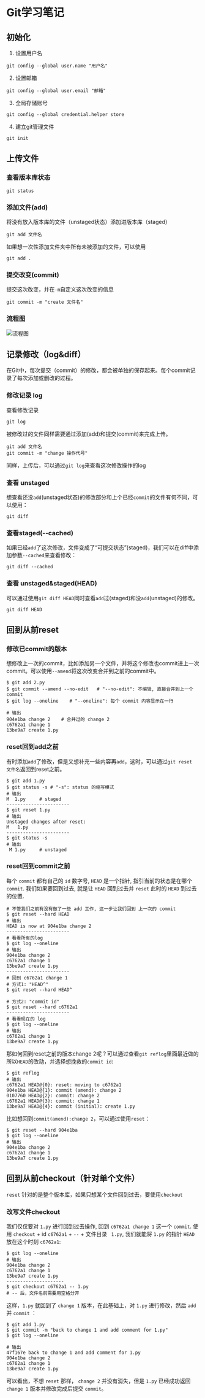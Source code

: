 # Git学习笔记

## 初始化 

1. 设置用户名

`git config --global user.name "用户名"`

2. 设置邮箱

`git config --global user.email "邮箱"`

3. 全局存储账号

`git config --global credential.helper store`

4. 建立git管理文件

`git init`

## 上传文件

### 查看版本库状态

`git status`

### 添加文件(add)

将没有放入版本库的文件（unstaged状态）添加进版本库（staged）

`git add 文件名`

如果想一次性添加文件夹中所有未被添加的文件，可以使用

`git add .`

### 提交改变(commit)

提交这次改变，并在`-m`自定义这次改变的信息

`git commit -m "create 文件名"`

### 流程图
   
   ![流程图](https://morvanzhou.github.io/static/results/git/2-1-1.png)

## 记录修改（log&diff）

在Git中，每次提交（commit）的修改，都会被单独的保存起来。每个commit记录了每次添加或删改的过程。

### 修改记录 log

查看修改记录

`git log`

被修改过的文件同样需要通过添加(add)和提交(commit)来完成上传。

```git
git add 文件名
git commit -m "change 操作代号"
```

同样，上传后，可以通过`git log`来查看这次修改操作的log

### 查看 unstaged

想查看还没`add`(unstaged状态)的修改部分和上个已经`commit`的文件有何不同，可以使用：

`git diff`

### 查看staged(--cached)

如果已经`add`了这次修改，文件变成了“可提交状态”(staged)，我们可以在diff中添加参数`--cached`来查看修改：

`git diff --cached`

### 查看 unstaged&staged(HEAD)

可以通过使用`git diff HEAD`同时查看`add`过(staged)和没`add`(unstaged)的修改。

`git diff HEAD`

## 回到从前reset

### 修改已commit的版本

想修改上一次的commit，比如添加另一个文件，并将这个修改也commit进上一次commit。可以使用`--amend`将这次改变合并到之前的commit中。

```git
$ git add 2.py
$ git commit --amend --no-edit   # "--no-edit": 不编辑, 直接合并到上一个 commit
$ git log --oneline    # "--oneline": 每个 commit 内容显示在一行

# 输出
904e1ba change 2    # 合并过的 change 2
c6762a1 change 1
13be9a7 create 1.py
```

### reset回到add之前

有时添加`add`了修改，但是又想补充一些内容再`add`，这时，可以通过`git reset 文件名`返回到reset之前。

```git
$ git add 1.py
$ git status -s # "-s": status 的缩写模式
# 输出
M  1.py     # staged
-----------------------
$ git reset 1.py
# 输出
Unstaged changes after reset:
M	1.py
-----------------------
$ git status -s
# 输出
 M 1.py     # unstaged
```

### reset回到commit之前

每个 `commit` 都有自己的 `id` 数字号, `HEAD` 是一个指针, 指引当前的状态是在哪个 `commit`. 我们如果要回到过去, 就是让 `HEAD` 回到过去并 `reset` 此时的 `HEAD` 到过去的位置.

```git
# 不管我们之前有没有做了一些 add 工作, 这一步让我们回到 上一次的 commit
$ git reset --hard HEAD    
# 输出
HEAD is now at 904e1ba change 2
-----------------------
# 看看所有的log
$ git log --oneline
# 输出
904e1ba change 2
c6762a1 change 1
13be9a7 create 1.py
-----------------------
# 回到 c6762a1 change 1
# 方式1: "HEAD^"
$ git reset --hard HEAD^  

# 方式2: "commit id"
$ git reset --hard c6762a1
-----------------------
# 看看现在的 log
$ git log --oneline
# 输出
c6762a1 change 1
13be9a7 create 1.py
```

那如何回到reset之前的版本change 2呢？可以通过查看`git reflog`里面最近做的所以`HEAD`的改动，并选择想挽救的`commit id`:

```git
$ git reflog
# 输出
c6762a1 HEAD@{0}: reset: moving to c6762a1
904e1ba HEAD@{1}: commit (amend): change 2
0107760 HEAD@{2}: commit: change 2
c6762a1 HEAD@{3}: commit: change 1
13be9a7 HEAD@{4}: commit (initial): create 1.py
```

比如想回到`commit(amend):change 2`，可以通过使用`reset`：

```git
$ git reset --hard 904e1ba
$ git log --oneline
# 输出
904e1ba change 2
c6762a1 change 1
13be9a7 create 1.py
```

## 回到从前checkout（针对单个文件）

`reset` 针对的是整个版本库，如果只想某个文件回到过去，要使用`checkout`

### 改写文件checkout

我们仅仅要对 `1.py` 进行回到过去操作, 回到 `c6762a1 change 1` 这一个 `commit`. 使用 `checkout` + id `c6762a1` + `--` + 文件目录 ` 1.py`, 我们就能将 `1.py` 的指针 `HEAD` 放在这个时刻 `c6762a1`:

```git
$ git log --oneline
# 输出
904e1ba change 2
c6762a1 change 1
13be9a7 create 1.py
---------------------
$ git checkout c6762a1 -- 1.py
# -- 后，文件名前需要用空格分开
```

这样，`1.py` 就回到了 `change 1` 版本，在此基础上，对 `1.py` 进行修改，然后 `add` 并 `commit` ：

```git
$ git add 1.py
$ git commit -m "back to change 1 and add comment for 1.py"
$ git log --oneline

# 输出
47f167e back to change 1 and add comment for 1.py
904e1ba change 2
c6762a1 change 1
13be9a7 create 1.py
```

可以看出，不想 `reset` 那样， `change 2` 并没有消失，但是 `1.py` 已经成功返回 `change 1` 版本并修改完成后提交 `commit`。